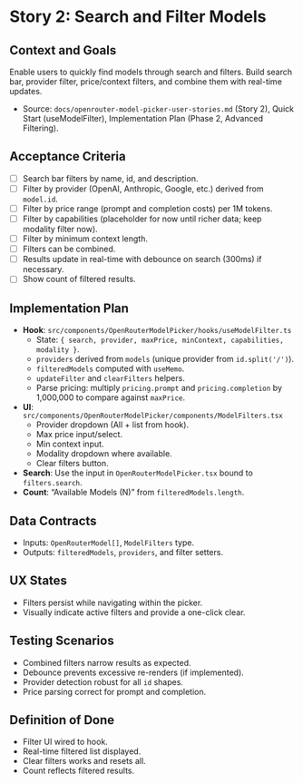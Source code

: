 # Story 2: Search and Filter Models

## Context and Goals
Enable users to quickly find models through search and filters. Build search bar, provider filter, price/context filters, and combine them with real-time updates.

- Source: `docs/openrouter-model-picker-user-stories.md` (Story 2), Quick Start (useModelFilter), Implementation Plan (Phase 2, Advanced Filtering).

## Acceptance Criteria
- [ ] Search bar filters by name, id, and description.
- [ ] Filter by provider (OpenAI, Anthropic, Google, etc.) derived from `model.id`.
- [ ] Filter by price range (prompt and completion costs) per 1M tokens.
- [ ] Filter by capabilities (placeholder for now until richer data; keep modality filter now).
- [ ] Filter by minimum context length.
- [ ] Filters can be combined.
- [ ] Results update in real-time with debounce on search (300ms) if necessary.
- [ ] Show count of filtered results.

## Implementation Plan
- __Hook__: `src/components/OpenRouterModelPicker/hooks/useModelFilter.ts`
  - State: `{ search, provider, maxPrice, minContext, capabilities, modality }`.
  - `providers` derived from `models` (unique provider from `id.split('/')`).
  - `filteredModels` computed with `useMemo`.
  - `updateFilter` and `clearFilters` helpers.
  - Parse pricing: multiply `pricing.prompt` and `pricing.completion` by 1,000,000 to compare against `maxPrice`.
- __UI__: `src/components/OpenRouterModelPicker/components/ModelFilters.tsx`
  - Provider dropdown (All + list from hook).
  - Max price input/select.
  - Min context input.
  - Modality dropdown where available.
  - Clear filters button.
- __Search__: Use the input in `OpenRouterModelPicker.tsx` bound to `filters.search`.
- __Count__: “Available Models (N)” from `filteredModels.length`.

## Data Contracts
- Inputs: `OpenRouterModel[]`, `ModelFilters` type.
- Outputs: `filteredModels`, `providers`, and filter setters.

## UX States
- Filters persist while navigating within the picker.
- Visually indicate active filters and provide a one-click clear.

## Testing Scenarios
- Combined filters narrow results as expected.
- Debounce prevents excessive re-renders (if implemented).
- Provider detection robust for all `id` shapes.
- Price parsing correct for prompt and completion.

## Definition of Done
- Filter UI wired to hook.
- Real-time filtered list displayed.
- Clear filters works and resets all.
- Count reflects filtered results.
